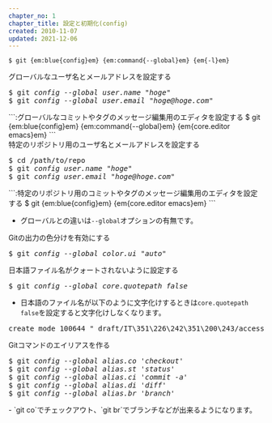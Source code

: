 ```yaml
---
chapter_no: 1
chapter_title: 設定と初期化(config)
created: 2010-11-07
updated: 2021-12-06
---
```

```:現在の設定のリストを出力する
$ git {em:blue{config}em} {em:command{--global}em} {em{-l}em}
```

<div class="code-box">
<div class="title">グローバルなユーザ名とメールアドレスを設定する</div>
<pre>
$ git <em class="blue">config</em> <em class="command">--global</em> <em>user.name "hoge"</em>
$ git <em class="blue">config</em> <em class="command">--global</em> <em>user.email "hoge@hoge.com"</em>
</pre>
</div>
```:グローバルなコミットやタグのメッセージ編集用のエディタを設定する
$ git {em:blue{config}em} {em:command{--global}em} {em{core.editor emacs}em}
```

<div class="code-box">
<div class="title">特定のリポジトリ用のユーザ名とメールアドレスを設定する</div>
<pre>
$ cd /path/to/repo
$ git <em class="blue">config</em> <em>user.name "hoge"</em>
$ git <em class="blue">config</em> <em>user.email "hoge@hoge.com"</em>
</pre>
</div>
```:特定のリポジトリ用のコミットやタグのメッセージ編集用のエディタを設定する
$ git {em:blue{config}em} {em{core.editor emacs}em}
```

- グローバルとの違いは`--global`オプションの有無です。

<div class="code-box">
<div class="title">Gitの出力の色分けを有効にする</div>
<pre>
$ git <em class="blue">config</em> <em class="command">--global</em> <em>color.ui "auto"</em>
</pre>
</div>

<div class="code-box">
<div class="title">日本語ファイル名がクォートされないように設定する</div>
<pre>
$ git <em class="blue">config</em> <em class="command">--global</em> <em>core.quotepath false</em>
</pre>
</div>

- 日本語のファイル名が以下のように文字化けするときは`core.quotepath false`を設定すると文字化けしなくなります。

<div class="code-box-output no-title">
<pre>
create mode 100644 "_draft/IT\351\226\242\351\200\243/access.md"
</pre>
</div>


<div class="code-box">
<div class="title">Gitコマンドのエイリアスを作る</div>
<pre>
$ git <em class="blue">config</em> <em class="command">--global</em> <em>alias.co 'checkout'</em>
$ git <em class="blue">config</em> <em class="command">--global</em> <em>alias.st 'status'</em>
$ git <em class="blue">config</em> <em class="command">--global</em> <em>alias.ci 'commit -a'</em>
$ git <em class="blue">config</em> <em class="command">--global</em> <em>alias.di 'diff'</em>
$ git <em class="blue">config</em> <em class="command">--global</em> <em>alias.br 'branch'</em>
</pre>
</div>
- `git co`でチェックアウト、`git br`でブランチなどが出来るようになります。